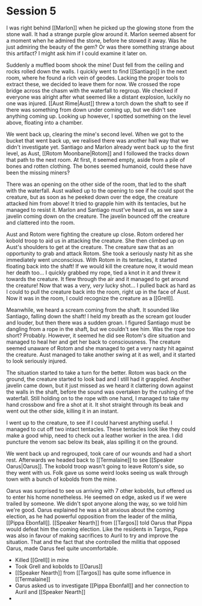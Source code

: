 # Session 5
I was right behind [[Marlon]] when he picked up the glowing stone from the stone wall. It had a strange purple glow around it. Marlon seemed absent for a moment when he admired the stone, before he stowed it away. Was he just admiring the beauty of the gem? Or was there something strange about this artifact? I might ask him if I could examine it later on.

Suddenly a muffled boom shook the mine! Dust fell from the ceiling and rocks rolled down the walls. I quickly went to find [[Santiago]] in the next room, where he found a rich vein of geodes. Lacking the proper tools to extract these, we decided to leave them for now. We crossed the rope bridge across the chasm with the waterfall to regroup. We checked if everyone was alright after what seemed like a distant explosion, luckily no one was injured. [[Aust Rime|Aust]] threw a torch down the shaft to see if there was something from down under coming up, but we didn't see anything coming up. Looking up however, I spotted something on the level above, floating into a chamber.

We went back up, clearing the mine's second level. When we got to the bucket that went back up, we realised there was another hall way that we didn't investigate yet. Santiago and Marlon already went back up to the first level, as Aust, [[Rotom Moonbane|Rotom]] and I followed the tracks down that path to the next room. At first, it seemed empty, aside from a pile of bones and rotten clothing. The bones seemed humanoid, could these have been the missing miners?

There was an opening on the other side of the room, that led to the shaft with the waterfall. Aust walked up to the opening to see if he could spot the creature, but as soon as he peeked down over the edge, the creature attacked him from above! It tried to grapple him with its tentacles, but he managed to resist it. Marlon and Santiago must've heard us, as we saw a javelin coming down on the creature. The javelin bounced off the creature and clattered into the room.

Aust and Rotom were fighting the creature up close. Rotom ordered her kobold troop to aid us in attacking the creature. She then climbed up on Aust's shoulders to get at the creature. The creature saw that as an opportunity to grab and attack Rotom. She took a seriously nasty hit as she immediately went unconscious. With Rotom in its tentacles, it started floating back into the shaft! If we would kill the creature now, it would mean her death too... I quickly grabbed my rope, tied a knot in it and threw it towards the creature. It flew through the air and it managed to get around the creature! Now that was a very, _very_ lucky shot... I pulled back as hard as I could to pull the creature back into the room, right up in the face of Aust. Now it was in the room, I could recognize the creature as a [[Grell]].

Meanwhile, we heard a scream coming from the shaft. It sounded like Santiago, falling down the shaft! I held my breath as the scream got louder and louder, but then there was a sudden groan. I figured Santiago must be dangling from a rope in the shaft, but we couldn't see him. Was the rope too short? Probably. However, it seemed he did see Rotom's dire situation and managed to heal her and get her back to consciousness. The creature seemed unaware of Rotom and she managed to get a very nasty hit against the creature. Aust managed to take another swing at it as well, and it started to look seriously injured. 

The situation started to take a turn for the better. Rotom was back on the ground, the creature started to look bad and I still had it grappled. Another javelin came down, but it just missed as we heard it clattering down against the walls in the shaft, before the sound was overtaken by the rushing of the waterfall. Still holding on to the rope with one hand, I managed to take my hand crossbow and fire a shot at it. It shot straight through its beak and went out the other side, killing it in an instant.

I went up to the creature, to see if I could harvest anything useful. I managed to cut off two intact tentacles. These tentacles look like they could make a good whip, need to check out a leather worker in the area. I did puncture the venom sac below its beak, alas spilling it on the ground.

We went back up and regrouped, took care of our wounds and had a short rest. Afterwards we headed back to [[Termalaine]] to see [[Speaker Oarus|Oarus]]. The kobold troop wasn't going to leave Rotom's side, so they went with us. Folk gave us some weird looks seeing us walk through town with a bunch of kobolds from the mine.

Oarus was surprised to see us arriving with 7 other kobolds, but offered us to enter his home nonetheless. He seemed on edge, asked us if we were trailed by someone. We didn't spot anyone along the way, so we told him we're good. Oarus explained he was a bit anxious about the coming election, as he had powerful opposition from the leader of the militia, [[Pippa Ebonfall]]. [[Speaker Nearth]] from [[Targos]] told Oarus that Pippa would defeat him the coming election. Like the residents in Targos, Pippa was also in favour of making sacrifices to Auril to try and improve the situation. That and the fact that she controlled the militia that opposed Oarus, made Oarus feel quite uncomfortable. 

- Killed [[Grell]] in mine
- Took Grell and kobolds to [[Oarus]]
- [[Speaker Nearth]] from [[Targos]] has quite some influence in [[Termalaine]]
- Oarus asked us to investigate [[Pippa Ebonfall]] and her connection to Auril and [[Speaker Nearth]]
- 